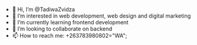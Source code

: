 - 👋 Hi, I’m @TadiwaZvidza
- 👀 I’m interested in web development, web design and digital marketing
- 🌱 I’m currently learning frontend development
- 💞️ I’m looking to collaborate on backend
- 📫 How to reach me: +263783980802="WA";  

<!---
TadiwaZvidza/TadiwaZvidza is a ✨ special ✨ repository because its `README.md` (this file) appears on your GitHub profile.
You can click the Preview link to take a look at your changes.
--->

